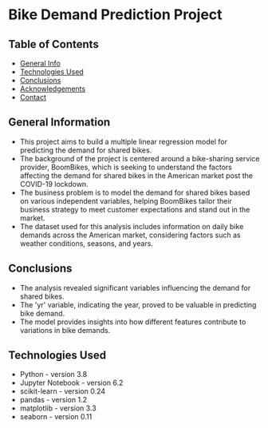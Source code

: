 # Bike Demand Prediction Project

## Table of Contents
* [General Info](#general-information)
* [Technologies Used](#technologies-used)
* [Conclusions](#conclusions)
* [Acknowledgements](#acknowledgements)
* [Contact](#contact)

## General Information
- This project aims to build a multiple linear regression model for predicting the demand for shared bikes.
- The background of the project is centered around a bike-sharing service provider, BoomBikes, which is seeking to understand the factors affecting the demand for shared bikes in the American market post the COVID-19 lockdown.
- The business problem is to model the demand for shared bikes based on various independent variables, helping BoomBikes tailor their business strategy to meet customer expectations and stand out in the market.
- The dataset used for this analysis includes information on daily bike demands across the American market, considering factors such as weather conditions, seasons, and years.

## Conclusions
- The analysis revealed significant variables influencing the demand for shared bikes.
- The 'yr' variable, indicating the year, proved to be valuable in predicting bike demand.
- The model provides insights into how different features contribute to variations in bike demands.

## Technologies Used
- Python - version 3.8
- Jupyter Notebook - version 6.2
- scikit-learn - version 0.24
- pandas - version 1.2
- matplotlib - version 3.3
- seaborn - version 0.11
